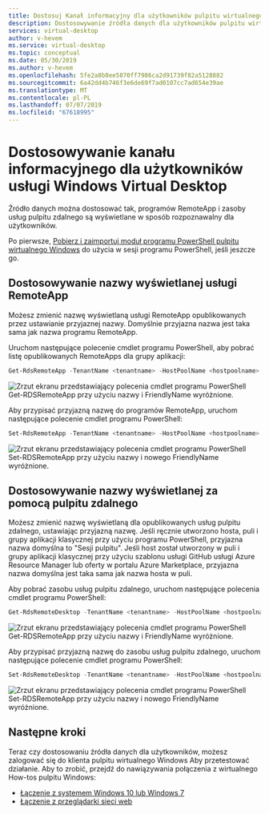 ```yaml
---
title: Dostosuj Kanał informacyjny dla użytkowników pulpitu wirtualnego Windows - Azure
description: Dostosowywanie źródła danych dla użytkowników pulpitu wirtualnego Windows za pomocą poleceń cmdlet programu PowerShell.
services: virtual-desktop
author: v-hevem
ms.service: virtual-desktop
ms.topic: conceptual
ms.date: 05/30/2019
ms.author: v-hevem
ms.openlocfilehash: 5fe2a8b8ee5870ff7986ca2d91739f82a5128882
ms.sourcegitcommit: 6a42dd4b746f3e6de69f7ad0107cc7ad654e39ae
ms.translationtype: MT
ms.contentlocale: pl-PL
ms.lasthandoff: 07/07/2019
ms.locfileid: "67618995"
---
```

# <a name="customize-feed-for-windows-virtual-desktop-users"></a>Dostosowywanie kanału informacyjnego dla użytkowników usługi Windows Virtual Desktop

Źródło danych można dostosować tak, programów RemoteApp i zasoby usług pulpitu zdalnego są wyświetlane w sposób rozpoznawalny dla użytkowników.

Po pierwsze, [Pobierz i zaimportuj moduł programu PowerShell pulpitu wirtualnego Windows](https://docs.microsoft.com/powershell/windows-virtual-desktop/overview) do użycia w sesji programu PowerShell, jeśli jeszcze go.

## <a name="customize-the-display-name-for-a-remoteapp"></a>Dostosowywanie nazwy wyświetlanej usługi RemoteApp

Możesz zmienić nazwę wyświetlaną usługi RemoteApp opublikowanych przez ustawianie przyjaznej nazwy. Domyślnie przyjazna nazwa jest taka sama jak nazwa programu RemoteApp.

Uruchom następujące polecenie cmdlet programu PowerShell, aby pobrać listę opublikowanych RemoteApps dla grupy aplikacji:

```powershell
Get-RdsRemoteApp -TenantName <tenantname> -HostPoolName <hostpoolname> -AppGroupName <appgroupname>
```
![Zrzut ekranu przedstawiający polecenia cmdlet programu PowerShell Get-RDSRemoteApp przy użyciu nazwy i FriendlyName wyróżnione.](media/get-rdsremoteapp.png)

Aby przypisać przyjazną nazwę do programów RemoteApp, uruchom następujące polecenie cmdlet programu PowerShell:

```powershell
Set-RdsRemoteApp -TenantName <tenantname> -HostPoolName <hostpoolname> -AppGroupName <appgroupname> -Name <existingappname> -FriendlyName <newfriendlyname>
```
![Zrzut ekranu przedstawiający polecenia cmdlet programu PowerShell Set-RDSRemoteApp przy użyciu nazwy i nowego FriendlyName wyróżnione.](media/set-rdsremoteapp.png)

## <a name="customize-the-display-name-for-a-remote-desktop"></a>Dostosowywanie nazwy wyświetlanej za pomocą pulpitu zdalnego

Możesz zmienić nazwę wyświetlaną dla opublikowanych usług pulpitu zdalnego, ustawiając przyjazną nazwę. Jeśli ręcznie utworzono hosta, puli i grupy aplikacji klasycznej przy użyciu programu PowerShell, przyjazna nazwa domyślna to "Sesji pulpitu". Jeśli host został utworzony w puli i grupy aplikacji klasycznej przy użyciu szablonu usługi GitHub usługi Azure Resource Manager lub oferty w portalu Azure Marketplace, przyjazna nazwa domyślna jest taka sama jak nazwa hosta w puli.

Aby pobrać zasobu usług pulpitu zdalnego, uruchom następujące polecenia cmdlet programu PowerShell:

```powershell
Get-RdsRemoteDesktop -TenantName <tenantname> -HostPoolName <hostpoolname> -AppGroupName <appgroupname>
```
![Zrzut ekranu przedstawiający polecenia cmdlet programu PowerShell Get-RDSRemoteApp przy użyciu nazwy i FriendlyName wyróżnione.](media/get-rdsremotedesktop.png)

Aby przypisać przyjazną nazwę do zasobu usług pulpitu zdalnego, uruchom następujące polecenie cmdlet programu PowerShell:

```powershell
Set-RdsRemoteDesktop -TenantName <tenantname> -HostPoolName <hostpoolname> -AppGroupName <appgroupname> -FriendlyName <newfriendlyname>
```
![Zrzut ekranu przedstawiający polecenia cmdlet programu PowerShell Set-RDSRemoteApp przy użyciu nazwy i nowego FriendlyName wyróżnione.](media/set-rdsremotedesktop.png)

## <a name="next-steps"></a>Następne kroki

Teraz czy dostosowaniu źródła danych dla użytkowników, możesz zalogować się do klienta pulpitu wirtualnego Windows Aby przetestować działanie. Aby to zrobić, przejdź do nawiązywania połączenia z wirtualnego How-tos pulpitu Windows:
    
 * [Łączenie z systemem Windows 10 lub Windows 7](connect-windows-7-and-10.md)
 * [Łączenie z przeglądarki sieci web](connect-web.md) 
